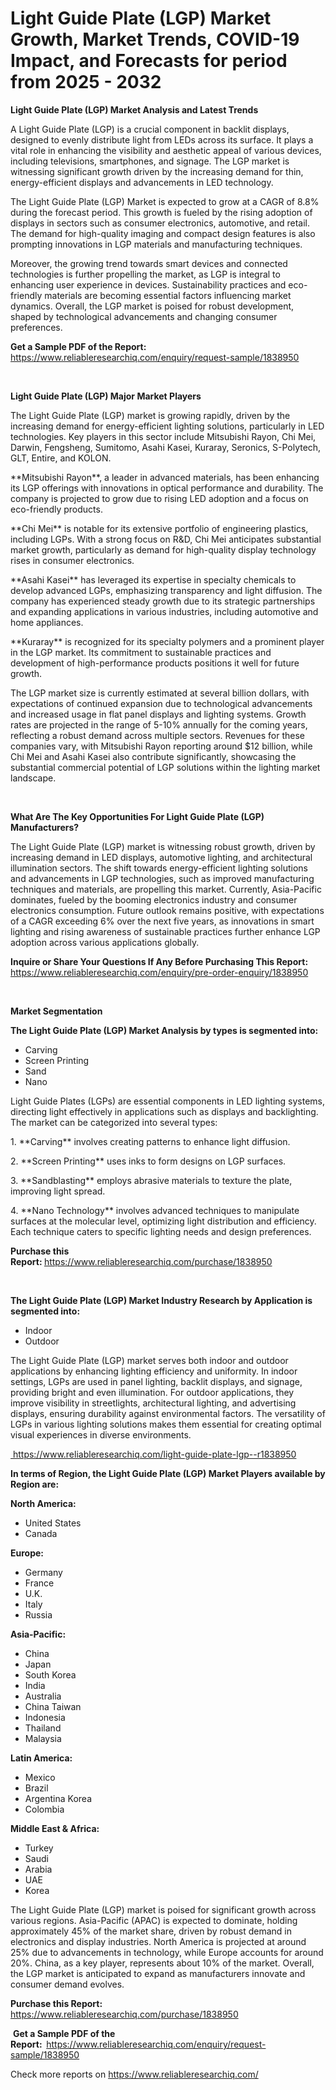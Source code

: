 <p><h1>Light Guide Plate (LGP) Market Growth, Market Trends, COVID-19 Impact, and Forecasts for period from 2025 - 2032</h1></p><p><strong>Light Guide Plate (LGP) Market Analysis and Latest Trends</strong></p>
<p><p>A Light Guide Plate (LGP) is a crucial component in backlit displays, designed to evenly distribute light from LEDs across its surface. It plays a vital role in enhancing the visibility and aesthetic appeal of various devices, including televisions, smartphones, and signage. The LGP market is witnessing significant growth driven by the increasing demand for thin, energy-efficient displays and advancements in LED technology. </p><p>The Light Guide Plate (LGP) Market is expected to grow at a CAGR of 8.8% during the forecast period. This growth is fueled by the rising adoption of displays in sectors such as consumer electronics, automotive, and retail. The demand for high-quality imaging and compact design features is also prompting innovations in LGP materials and manufacturing techniques. </p><p>Moreover, the growing trend towards smart devices and connected technologies is further propelling the market, as LGP is integral to enhancing user experience in devices. Sustainability practices and eco-friendly materials are becoming essential factors influencing market dynamics. Overall, the LGP market is poised for robust development, shaped by technological advancements and changing consumer preferences.</p></p>
<p><strong>Get a Sample PDF of the Report:&nbsp;</strong> <a href="https://www.reliableresearchiq.com/enquiry/request-sample/1838950?utm_campaign=3139&utm_medium=2&utm_source=Github&utm_content=ia&utm_term=03042025&utm_id=light-guide-plate-lgp">https://www.reliableresearchiq.com/enquiry/request-sample/1838950</a></p>
<p>&nbsp;</p>
<p><strong>Light Guide Plate (LGP) Major Market Players</strong></p>
<p><p>The Light Guide Plate (LGP) market is growing rapidly, driven by the increasing demand for energy-efficient lighting solutions, particularly in LED technologies. Key players in this sector include Mitsubishi Rayon, Chi Mei, Darwin, Fengsheng, Sumitomo, Asahi Kasei, Kuraray, Seronics, S-Polytech, GLT, Entire, and KOLON.</p><p>**Mitsubishi Rayon**, a leader in advanced materials, has been enhancing its LGP offerings with innovations in optical performance and durability. The company is projected to grow due to rising LED adoption and a focus on eco-friendly products. </p><p>**Chi Mei** is notable for its extensive portfolio of engineering plastics, including LGPs. With a strong focus on R&D, Chi Mei anticipates substantial market growth, particularly as demand for high-quality display technology rises in consumer electronics.</p><p>**Asahi Kasei** has leveraged its expertise in specialty chemicals to develop advanced LGPs, emphasizing transparency and light diffusion. The company has experienced steady growth due to its strategic partnerships and expanding applications in various industries, including automotive and home appliances.</p><p>**Kuraray** is recognized for its specialty polymers and a prominent player in the LGP market. Its commitment to sustainable practices and development of high-performance products positions it well for future growth.</p><p>The LGP market size is currently estimated at several billion dollars, with expectations of continued expansion due to technological advancements and increased usage in flat panel displays and lighting systems. Growth rates are projected in the range of 5-10% annually for the coming years, reflecting a robust demand across multiple sectors. Revenues for these companies vary, with Mitsubishi Rayon reporting around $12 billion, while Chi Mei and Asahi Kasei also contribute significantly, showcasing the substantial commercial potential of LGP solutions within the lighting market landscape.</p></p>
<p>&nbsp;</p>
<p><strong>What Are The Key Opportunities For Light Guide Plate (LGP) Manufacturers?</strong></p>
<p><p>The Light Guide Plate (LGP) market is witnessing robust growth, driven by increasing demand in LED displays, automotive lighting, and architectural illumination sectors. The shift towards energy-efficient lighting solutions and advancements in LGP technologies, such as improved manufacturing techniques and materials, are propelling this market. Currently, Asia-Pacific dominates, fueled by the booming electronics industry and consumer electronics consumption. Future outlook remains positive, with expectations of a CAGR exceeding 6% over the next five years, as innovations in smart lighting and rising awareness of sustainable practices further enhance LGP adoption across various applications globally.</p></p>
<p><strong>Inquire or Share Your Questions If Any Before Purchasing This Report:</strong> <a href="https://www.reliableresearchiq.com/enquiry/pre-order-enquiry/1838950?utm_campaign=3139&utm_medium=2&utm_source=Github&utm_content=ia&utm_term=03042025&utm_id=light-guide-plate-lgp">https://www.reliableresearchiq.com/enquiry/pre-order-enquiry/1838950</a></p>
<p>&nbsp;</p>
<p><strong>Market Segmentation</strong></p>
<p><strong>The Light Guide Plate (LGP) Market Analysis by types is segmented into:</strong></p>
<p><ul><li>Carving</li><li>Screen Printing</li><li>Sand</li><li>Nano</li></ul></p>
<p><p>Light Guide Plates (LGPs) are essential components in LED lighting systems, directing light effectively in applications such as displays and backlighting. The market can be categorized into several types: </p><p>1. **Carving** involves creating patterns to enhance light diffusion. </p><p>2. **Screen Printing** uses inks to form designs on LGP surfaces. </p><p>3. **Sandblasting** employs abrasive materials to texture the plate, improving light spread. </p><p>4. **Nano Technology** involves advanced techniques to manipulate surfaces at the molecular level, optimizing light distribution and efficiency. Each technique caters to specific lighting needs and design preferences.</p></p>
<p><strong>Purchase this Report:&nbsp;</strong><a href="https://www.reliableresearchiq.com/purchase/1838950?utm_campaign=3139&utm_medium=2&utm_source=Github&utm_content=ia&utm_term=03042025&utm_id=light-guide-plate-lgp">https://www.reliableresearchiq.com/purchase/1838950</a></p>
<p>&nbsp;</p>
<p><strong>The Light Guide Plate (LGP) Market Industry Research by Application is segmented into:</strong></p>
<p><ul><li>Indoor</li><li>Outdoor</li></ul></p>
<p><p>The Light Guide Plate (LGP) market serves both indoor and outdoor applications by enhancing lighting efficiency and uniformity. In indoor settings, LGPs are used in panel lighting, backlit displays, and signage, providing bright and even illumination. For outdoor applications, they improve visibility in streetlights, architectural lighting, and advertising displays, ensuring durability against environmental factors. The versatility of LGPs in various lighting solutions makes them essential for creating optimal visual experiences in diverse environments.</p></p>
<p><a href="https://www.reliableresearchiq.com/light-guide-plate-lgp--r1838950?utm_campaign=3139&utm_medium=2&utm_source=Github&utm_content=ia&utm_term=03042025&utm_id=light-guide-plate-lgp">&nbsp;https://www.reliableresearchiq.com/light-guide-plate-lgp--r1838950</a></p>
<p><strong>In terms of Region, the Light Guide Plate (LGP) Market Players available by Region are:</strong></p>
<p>
    <p> <strong> North America: </strong>
        <ul>
            <li>United States</li>
            <li>Canada</li>
        </ul>
        </p> 
    <p> <strong> Europe: </strong>
        <ul>
            <li>Germany</li>
            <li>France</li>
            <li>U.K.</li>
            <li>Italy</li>
            <li>Russia</li>
        </ul>
        </p> 
    <p> <strong> Asia-Pacific: </strong>
        <ul>
            <li>China</li>
            <li>Japan</li>
            <li>South Korea</li>
            <li>India</li>
            <li>Australia</li>
            <li>China Taiwan</li>
            <li>Indonesia</li>
            <li>Thailand</li>
            <li>Malaysia</li>
        </ul>
        </p> 
    <p> <strong> Latin America: </strong>
        <ul>
            <li>Mexico</li>
            <li>Brazil</li>
            <li>Argentina Korea</li>
            <li>Colombia</li>
        </ul>
        </p> 
    <p> <strong> Middle East & Africa: </strong>
        <ul>
            <li>Turkey</li>
            <li>Saudi</li>
            <li>Arabia</li>
            <li>UAE</li>
            <li>Korea</li>
        </ul>
    </p>
    </p>
<p><p>The Light Guide Plate (LGP) market is poised for significant growth across various regions. Asia-Pacific (APAC) is expected to dominate, holding approximately 45% of the market share, driven by robust demand in electronics and display industries. North America is projected at around 25% due to advancements in technology, while Europe accounts for around 20%. China, as a key player, represents about 10% of the market. Overall, the LGP market is anticipated to expand as manufacturers innovate and consumer demand evolves.</p></p>
<p><strong>Purchase this Report: </strong><a href="https://www.reliableresearchiq.com/purchase/1838950?utm_campaign=3139&utm_medium=2&utm_source=Github&utm_content=ia&utm_term=03042025&utm_id=light-guide-plate-lgp">https://www.reliableresearchiq.com/purchase/1838950</a></p>
<p>&nbsp;<strong>Get a Sample PDF of the Report:&nbsp;&nbsp;</strong><a href="https://www.reliableresearchiq.com/enquiry/request-sample/1838950?utm_campaign=3139&utm_medium=2&utm_source=Github&utm_content=ia&utm_term=03042025&utm_id=light-guide-plate-lgp">https://www.reliableresearchiq.com/enquiry/request-sample/1838950</a></p>
<p><strong></strong></p>
<p>Check more reports on <a href="https://www.reliableresearchiq.com/?utm_campaign=3139&utm_medium=2&utm_source=Github&utm_content=ia&utm_term=03042025&utm_id=light-guide-plate-lgp">https://www.reliableresearchiq.com/</a></p>